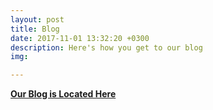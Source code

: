```yaml
---
layout: post
title: Blog
date: 2017-11-01 13:32:20 +0300
description: Here's how you get to our blog
img: 

---
```

[**Our Blog is Located Here**](http://rlst210.wordpress.com)